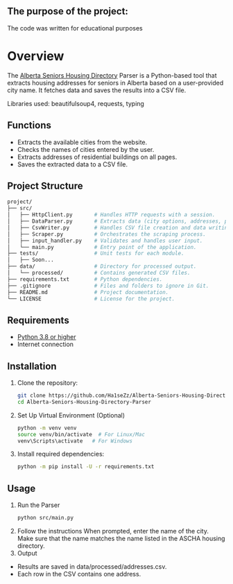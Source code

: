## The purpose of the project:
The code was written for educational purposes

# Overview
The [Alberta Seniors Housing Directory](https://housingdirectory.ascha.com/) Parser is a Python-based tool that extracts housing addresses for seniors in Alberta based on a user-provided city name. It fetches data and saves the results into a CSV file.

Libraries used: beautifulsoup4, requests, typing

## Functions
- Extracts the available cities from the website.
- Checks the names of cities entered by the user.
- Extracts addresses of residential buildings on all pages.
- Saves the extracted data to a CSV file.

## Project Structure

```sh
project/
├── src/
│   ├── HttpClient.py       # Handles HTTP requests with a session.
│   ├── DataParser.py       # Extracts data (city options, addresses, page count) from HTML.
│   ├── CsvWriter.py        # Handles CSV file creation and data writing.
│   ├── Scraper.py          # Orchestrates the scraping process.
│   ├── input_handler.py    # Validates and handles user input.
│   └── main.py             # Entry point of the application.
├── tests/                  # Unit tests for each module.
│   ├── Soon...
├── data/                   # Directory for processed output.
│   └── processed/          # Contains generated CSV files.
├── requirements.txt        # Python dependencies.
├── .gitignore              # Files and folders to ignore in Git.
├── README.md               # Project documentation.
└── LICENSE                 # License for the project.
```

## Requirements
- [Python 3.8 or higher](https://www.python.org/)
- Internet connection

## Installation
1. Clone the repository:

    ```sh
    git clone https://github.com/Ha1seZz/Alberta-Seniors-Housing-Directory-Parser
    cd Alberta-Seniors-Housing-Directory-Parser
    ```

2. Set Up Virtual Environment (Optional)
   ```sh
   python -m venv venv
   source venv/bin/activate  # For Linux/Mac
   venv\Scripts\activate   # For Windows
   ```

3. Install required dependencies:

    ```sh
    python -m pip install -U -r requirements.txt
    ```

## Usage
1. Run the Parser
   ```sh
   python src/main.py
   ```
2. Follow the instructions
When prompted, enter the name of the city. Make sure that the name matches the name listed in the ASCHA housing directory.
3. Output
- Results are saved in data/processed/addresses.csv.
- Each row in the CSV contains one address.
